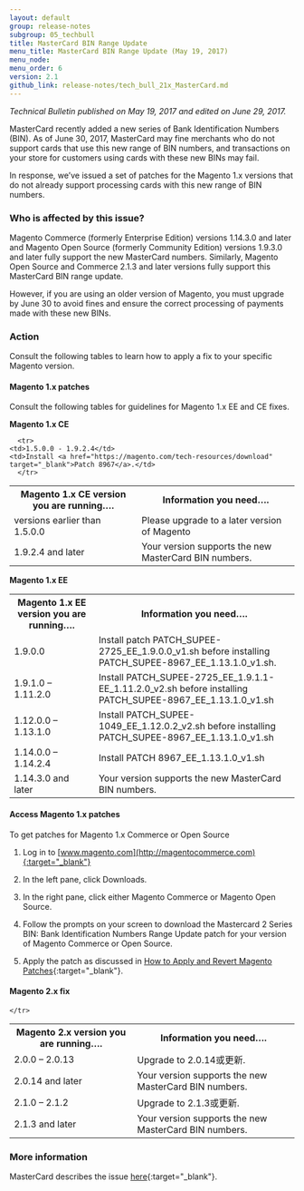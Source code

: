 ```yaml
---
layout: default 
group: release-notes
subgroup: 05_techbull
title: MasterCard BIN Range Update 
menu_title: MasterCard BIN Range Update (May 19, 2017)
menu_node: 
menu_order: 6
version: 2.1
github_link: release-notes/tech_bull_21x_MasterCard.md
---
```


*Technical Bulletin published on May 19, 2017 and edited on June 29, 2017.*

MasterCard recently added a new series of Bank Identification Numbers (BIN). As of June 30, 2017, MasterCard may fine merchants who do not support cards that use this new range of BIN numbers, and transactions on your store for customers using cards with these new BINs may fail. 

In response, we’ve issued a set of patches for the Magento 1.x versions that do not already support processing cards with this new range of BIN numbers. 



### Who is affected by this issue?

Magento Commerce (formerly Enterprise Edition) versions 1.14.3.0 and later and Magento Open Source (formerly Community Edition) versions 1.9.3.0 and later fully support the new MasterCard numbers. Similarly, Magento Open Source and Commerce 2.1.3 and later versions fully support this MasterCard BIN range update.

However, if you are using an older version of Magento, you must upgrade by June 30 to avoid fines and ensure the correct processing of payments made with these new BINs. 


### Action

Consult the following tables to learn how to apply a fix to your specific Magento version.

#### Magento 1.x patches
Consult the following tables for guidelines for Magento 1.x EE and CE fixes.


**Magento 1.x CE**

<table>
  <tr>
    <th>Magento 1.x CE version you are running….</th>
    <th>Information you need….</th>
 
  </tr>


  <tr>
    <td>versions earlier than 1.5.0.0</td>
    <td>Please upgrade to a later version of Magento </td>
      </tr>

      <tr>
    <td>1.5.0.0 - 1.9.2.4</td>
    <td>Install <a href="https://magento.com/tech-resources/download" target="_blank">Patch 8967</a>.</td>
      </tr>

<tr>
    <td>1.9.2.4 and later</td>
    <td>Your version supports the new MasterCard BIN numbers.</td>
      </tr>

</table>
	

**Magento 1.x EE** 

<table>
  <tr>
    <th>Magento 1.x EE version you are running….</th>
    <th>Information you need….</th>
 
  </tr>
  <tr>
    <td>1.9.0.0</td>
    <td>Install patch PATCH_SUPEE-2725_EE_1.9.0.0_v1.sh before installing PATCH_SUPEE-8967_EE_1.13.1.0_v1.sh.</td>
    
  </tr>
  <tr>
    <td>1.9.1.0 – 1.11.2.0</td>
    <td>Install PATCH_SUPEE-2725_EE_1.9.1.1-EE_1.11.2.0_v2.sh before installing PATCH_SUPEE-8967_EE_1.13.1.0_v1.sh</td>
    
  </tr>
  <tr>
    <td>1.12.0.0 – 1.13.1.0</td>
    <td>Install PATCH_SUPEE-1049_EE_1.12.0.2_v2.sh before installing PATCH_SUPEE-8967_EE_1.13.1.0_v1.sh</td>
      </tr>

  <tr>
    <td>1.14.0.0 – 1.14.2.4</td>
    <td>Install PATCH 8967_EE_1.13.1.0_v1.sh</td>
      </tr>

<tr>
    <td>1.14.3.0 and later</td>
    <td>Your version supports the new MasterCard BIN numbers.</td>
      </tr>

</table>

#### Access Magento 1.x patches

To get patches for Magento 1.x Commerce or Open Source

1.	Log in to [www.magento.com](http://magentocommerce.com){:target="_blank"}

2.	In the left pane, click Downloads.

3.	In the right pane, click either Magento Commerce or Magento Open Source.

4.	Follow the prompts on your screen to download the Mastercard 2 Series BIN: Bank Identification Numbers Range Update patch for your version of Magento Commerce or Open Source.

5.	Apply the patch as discussed in [How to Apply and Revert Magento Patches](http://devdocs.magento.com/guides/m1x/other/ht_install-patches.html){:target="_blank"}.



#### Magento 2.x fix


<table>
  <tr>
    <th>Magento 2.x version you are running….</th>
    <th>Information you need….</th>
 
  </tr>
  <tr>
    <td>2.0.0 – 2.0.13</td>
    <td>Upgrade to 2.0.14或更新.  </td>
    
  </tr>
<tr>
  <td>2.0.14 and later</td>
    <td>Your version supports the new MasterCard BIN numbers.  </td>

    </tr>


  <tr>
    <td>2.1.0 – 2.1.2</td>
    <td>Upgrade to 2.1.3或更新. </td>
    
  </tr>
 
<tr>
    <td>2.1.3 and later </td>
    <td>Your version supports the new MasterCard BIN numbers.</td>
      </tr>

</table>





### More information
MasterCard describes the issue [here](https://www.mastercard.us/en-us/issuers/get-support/2-series-bin-expansion.html){:target="_blank"}.







